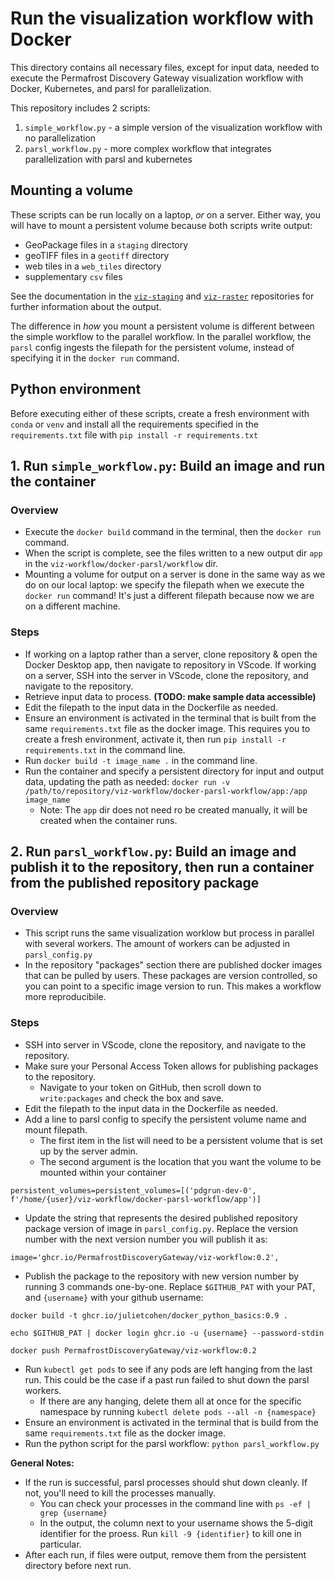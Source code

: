 # Run the visualization workflow with Docker

This directory contains all necessary files, except for input data, needed to execute the Permafrost Discovery Gateway visualization workflow with Docker, Kubernetes, and parsl for parallelization.

This repository includes 2 scripts:
  1. `simple_workflow.py` - a simple version of the visualization workflow with no parallelization
  2. `parsl_workflow.py` - more complex workflow that integrates parallelization with parsl and kubernetes

## Mounting a volume

These scripts can be run locally on a laptop, _or_ on a server. Either way, you will have to mount a persistent volume because both scripts write  output:
 - GeoPackage files in a `staging` directory
 - geoTIFF files in a `geotiff` directory 
 - web tiles in a `web_tiles` directory
 - supplementary `csv` files

See the documentation in the [`viz-staging`](https://github.com/PermafrostDiscoveryGateway/viz-staging) and [`viz-raster`](https://github.com/PermafrostDiscoveryGateway/viz-raster/tree/main) repositories for further information about the output. 
 
The difference in _how_ you mount a persistent volume is different between the simple workflow to the parallel workflow. In the parallel workflow, the `parsl` config ingests the filepath for the persistent volume, instead of specifying it in the `docker run` command.

## Python environment

Before executing either of these scripts, create a fresh environment with `conda` or `venv` and install all the requirements specified in the `requirements.txt` file with `pip install -r requirements.txt`

## 1. Run `simple_workflow.py`: Build an image and run the container

### Overview

- Execute the `docker build` command in the terminal, then the `docker run` command.
- When the script is complete, see the files written to a new output dir `app` in the `viz-workflow/docker-parsl/workflow` dir.
- Mounting a volume for output on a server is done in the same way as we do on our local laptop: we specify the filepath when we execute the `docker run` command! It's just a different filepath because now we are on a different machine.

### Steps 

- If working on a laptop rather than a server, clone repository & open the Docker Desktop app, then navigate to repository in VScode. If working on a server, SSH into the server in VScode, clone the repository, and navigate to the repository.
- Retrieve input data to process. **(TODO: make sample data accessible)**
- Edit the filepath to the input data in the Dockerfile as needed.
- Ensure an environment is activated in the terminal that is built from the same `requirements.txt` file as the docker image. This requires you to create a fresh environment, activate it, then run `pip install -r requirements.txt` in the command line. 
- Run `docker build -t image_name .` in the command line.
- Run the container and specify a persistent directory for input and output data, updating the path as needed: `docker run -v /path/to/repository/viz-workflow/docker-parsl-workflow/app:/app image_name`
    - Note: The `app` dir does not need ro be created manually, it will be created when the container runs.

## 2. Run `parsl_workflow.py`: Build an image and publish it to the repository, then run a container from the published repository package

### Overview

- This script runs the same visualization worklow but process in parallel with several workers. The amount of workers can be adjusted in `parsl_config.py`
- In the repository "packages" section there are published docker images that can be pulled by users. These packages are version controlled, so you can point to a specific image version to run. This makes a workflow more reproducibile.

### Steps

- SSH into server in VScode, clone the repository, and navigate to the repository.
- Make sure your Personal Access Token allows for publishing packages to the repository.
    - Navigate to your token on GitHub, then scroll down to `write:packages` and check the box and save.
- Edit the filepath to the input data in the Dockerfile as needed.
- Add a line to parsl config to specify the persistent volume name and mount filepath.
    - The first item in the list will need to be a persistent volume that is set up by the server admin.
    - The second argument is the location that you want the volume to be mounted within your container
```
persistent_volumes=persistent_volumes=[('pdgrun-dev-0', f'/home/{user}/viz-workflow/docker-parsl-workflow/app')]
```
- Update the string that represents the desired published repository package version of image in `parsl_config.py`. Replace the version number with the next version number you will publish it as:
```
image='ghcr.io/PermafrostDiscoveryGateway/viz-workflow:0.2',
```
- Publish the package to the repository with new version number by running 3 commands one-by-one. Replace `$GITHUB_PAT` with your PAT, and `{username}` with your github username:
```
docker build -t ghcr.io/julietcohen/docker_python_basics:0.9 .

echo $GITHUB_PAT | docker login ghcr.io -u {username} --password-stdin

docker push PermafrostDiscoveryGateway/viz-workflow:0.2
```
- Run `kubectl get pods` to see if any pods are left hanging from the last run. This could be the case if a past run failed to shut down the parsl workers.
    - If there are any hanging, delete them all at once for the specific namespace by running `kubectl delete pods --all -n {namespace}`
- Ensure an environment is activated in the terminal that is build from the same `requirements.txt` file as the docker image. 
- Run the python script for the parsl workflow: `python parsl_workflow.py`

**General Notes:**
- If the run is successful, parsl processes should shut down cleanly. If not, you'll need to kill the processes manually.
  - You can check your processes in the command line with `ps -ef | grep {username}`
  - In the output, the column next to your username shows the 5-digit identifier for the proess. Run `kill -9 {identifier}` to kill one in particular.
- After each run, if files were output, remove them from the persistent directory before next run. 